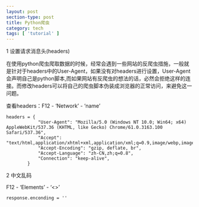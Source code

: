 ```yaml
---
layout: post
section-type: post
title: Python爬虫
category: tech
tags: [ 'tutorial' ]
---
```


1 设置请求消息头(headers)

在使用python爬虫爬取数据的时候，经常会遇到一些网站的反爬虫措施，一般就是针对于headers中的User-Agent，如果没有对headers进行设置，User-Agent会声明自己是python脚本,而如果网站有反爬虫的想法的话，必然会拒绝这样的连接。而修改headers可以将自己的爬虫脚本伪装成浏览器的正常访问，来避免这一问题。

查看headers：F12 - ‘Network’ - ‘name’
```
headers = {
            "User-Agent": "Mozilla/5.0 (Windows NT 10.0; Win64; x64) AppleWebKit/537.36 (KHTML, like Gecko) Chrome/61.0.3163.100 Safari/537.36",
            "Accept": "text/html,application/xhtml+xml,application/xml;q=0.9,image/webp,image/apng,*/*;q=0.8",
            "Accept-Encoding": "gzip, deflate, br",
            "Accept-Language": "zh-CN,zh;q=0.8",
            "Connection": "keep-alive",
        }
```

2 中文乱码

F12 - ‘Elements’ - ‘<head><meta charset=''><>’

```
response.enconding = ''
```